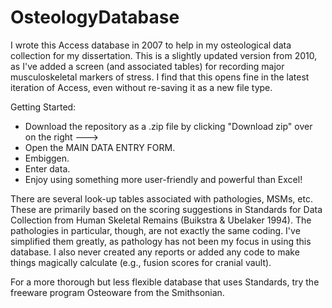 OsteologyDatabase
=================

I wrote this Access database in 2007 to help in my osteological data collection for my dissertation.
This is a slightly updated version from 2010, as I've added a screen (and associated tables) for recording major
musculoskeletal markers of stress.  I find that this opens fine in the latest iteration of Access, even 
without re-saving it as a new file type.

Getting Started:
- Download the repository as a .zip file by clicking "Download zip" over on the right --->
- Open the MAIN DATA ENTRY FORM.
- Embiggen.
- Enter data.
- Enjoy using something more user-friendly and powerful than Excel!

There are several look-up tables associated with pathologies, MSMs, etc.  These are primarily based on the
scoring suggestions in Standards for Data Collection from Human Skeletal Remains (Buikstra & Ubelaker 1994). The
pathologies in particular, though, are not exactly the same coding.  I've simplified them greatly, as pathology
has not been my focus in using this database.  I also never created any reports or added any code to make things
magically calculate (e.g., fusion scores for cranial vault).

For a more thorough but less flexible database that uses Standards, try the freeware program Osteoware from 
the Smithsonian.


